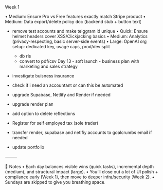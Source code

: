 Week 1

• Medium: Ensure Pro vs Free features exactly match Stripe product
• Medium: Data export/delete policy doc (backend stub + button text)

- remove test accounts and make telggram id unique
  • Quick: Ensure helmet headers cover XSS/Clickjacking basics
  • Medium: Analytics (privacy-respecting, basic server-side events)
  • Large: OpenAI org setup: dedicated key, usage caps, prod/dev split
  - db rls
  - convert to pdf/csv
    Day 13 - soft launch - business plan with marketing and sales strategy

- investigate buisness insurance
- check if i need an accountant or can this be automated
- upgrade Supabase, Netlify and Render if needed
- upgrade render plan
- add option to delete reflections
- Register for self employed tax (sole trader)
- transfer render, supabase and netlfiy accounts to goalcrumbs email if needed
- update portfolio

⸻

🔎 Notes
• Each day balances visible wins (quick tasks), incremental depth (medium), and structural impact (large).
• You’ll close out a lot of UI polish + compliance early (Week 1), then move to deeper infra/security (Week 2).
• Sundays are skipped to give you breathing space.
